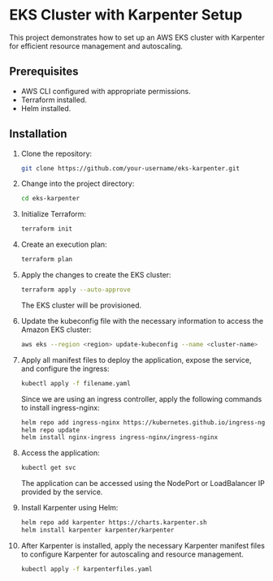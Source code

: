 
# EKS Cluster with Karpenter Setup

This project demonstrates how to set up an AWS EKS cluster with Karpenter for efficient resource management and autoscaling.

## Prerequisites

- AWS CLI configured with appropriate permissions.
- Terraform installed.
- Helm installed.

## Installation

1. Clone the repository:

   ```bash
   git clone https://github.com/your-username/eks-karpenter.git
   ```

2. Change into the project directory:

   ```bash
   cd eks-karpenter
   ```

3. Initialize Terraform:

   ```bash
   terraform init
   ```

4. Create an execution plan:

   ```bash
   terraform plan
   ```

5. Apply the changes to create the EKS cluster:

   ```bash
   terraform apply --auto-approve
   ```

   The EKS cluster will be provisioned.

6. Update the kubeconfig file with the necessary information to access the Amazon EKS cluster:

   ```bash
   aws eks --region <region> update-kubeconfig --name <cluster-name>
   ```

7. Apply all manifest files to deploy the application, expose the service, and configure the ingress:

   ```bash
   kubectl apply -f filename.yaml
   ```

   Since we are using an ingress controller, apply the following commands to install ingress-nginx:

   ```bash
   helm repo add ingress-nginx https://kubernetes.github.io/ingress-nginx
   helm repo update
   helm install nginx-ingress ingress-nginx/ingress-nginx
   ```

8. Access the application:

   ```bash
   kubectl get svc
   ```

   The application can be accessed using the NodePort or LoadBalancer IP provided by the service.

9. Install Karpenter using Helm:

   ```bash
   helm repo add karpenter https://charts.karpenter.sh
   helm install karpenter karpenter/karpenter
   ```

10. After Karpenter is installed, apply the necessary Karpenter manifest files to configure Karpenter for autoscaling and resource management.

    ```bash
    kubectl apply -f karpenterfiles.yaml
    ```
